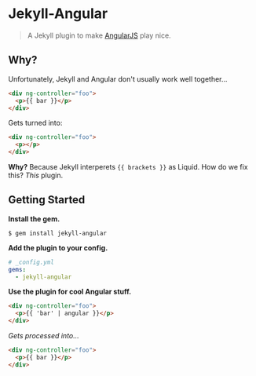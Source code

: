 # Jekyll-Angular

> A Jekyll plugin to make [AngularJS](https://angularjs.org/) play nice.

## Why?

Unfortunately, Jekyll and Angular don't usually work well together...

```html
<div ng-controller="foo">
  <p>{{ bar }}</p>
</div>
```

Gets turned into:

```html
<div ng-controller="foo">
  <p></p>
</div>
```

**Why?** Because Jekyll interperets `{{ brackets }}` as Liquid. How do we fix this? _This_ plugin.

## Getting Started

__Install the gem.__

```
$ gem install jekyll-angular
```

__Add the plugin to your config.__

```yaml
# _config.yml
gems:
  - jekyll-angular
```

__Use the plugin for cool Angular stuff.__

```html
<div ng-controller="foo">
  <p>{{ 'bar' | angular }}</p>
</div>
```

_Gets processed into..._

```html
<div ng-controller="foo">
  <p>{{ bar }}</p>
</div>
```

